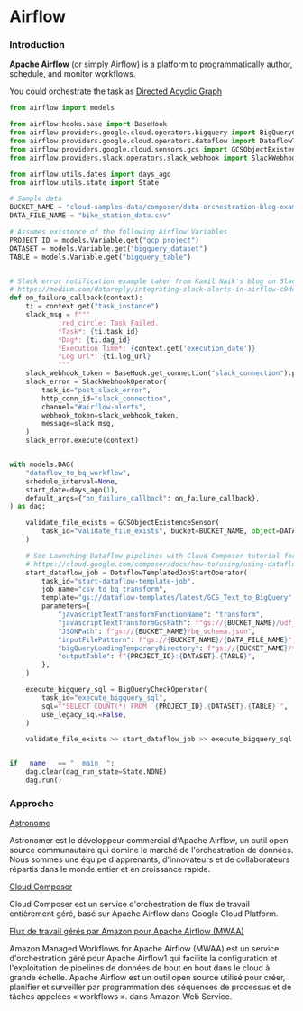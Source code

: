 # Airflow

### Introduction

**Apache Airflow** (or simply Airflow) is a platform to programmatically author, schedule, and monitor workflows.

You could orchestrate the task as [Directed Acyclic Graph](https://en.wikipedia.org/wiki/Directed_acyclic_graph)

``` py title="data_orchestration.py"
from airflow import models

from airflow.hooks.base import BaseHook
from airflow.providers.google.cloud.operators.bigquery import BigQueryCheckOperator
from airflow.providers.google.cloud.operators.dataflow import DataflowTemplatedJobStartOperator
from airflow.providers.google.cloud.sensors.gcs import GCSObjectExistenceSensor
from airflow.providers.slack.operators.slack_webhook import SlackWebhookOperator

from airflow.utils.dates import days_ago
from airflow.utils.state import State

# Sample data
BUCKET_NAME = "cloud-samples-data/composer/data-orchestration-blog-example"
DATA_FILE_NAME = "bike_station_data.csv"

# Assumes existence of the following Airflow Variables
PROJECT_ID = models.Variable.get("gcp_project")
DATASET = models.Variable.get("bigquery_dataset")
TABLE = models.Variable.get("bigquery_table")


# Slack error notification example taken from Kaxil Naik's blog on Slack Integration:
# https://medium.com/datareply/integrating-slack-alerts-in-airflow-c9dcd155105
def on_failure_callback(context):
    ti = context.get("task_instance")
    slack_msg = f"""
            :red_circle: Task Failed.
            *Task*: {ti.task_id}
            *Dag*: {ti.dag_id}
            *Execution Time*: {context.get('execution_date')}
            *Log Url*: {ti.log_url}
            """
    slack_webhook_token = BaseHook.get_connection("slack_connection").password
    slack_error = SlackWebhookOperator(
        task_id="post_slack_error",
        http_conn_id="slack_connection",
        channel="#airflow-alerts",
        webhook_token=slack_webhook_token,
        message=slack_msg,
    )
    slack_error.execute(context)


with models.DAG(
    "dataflow_to_bq_workflow",
    schedule_interval=None,
    start_date=days_ago(1),
    default_args={"on_failure_callback": on_failure_callback},
) as dag:

    validate_file_exists = GCSObjectExistenceSensor(
        task_id="validate_file_exists", bucket=BUCKET_NAME, object=DATA_FILE_NAME
    )

    # See Launching Dataflow pipelines with Cloud Composer tutorial for further guidance
    # https://cloud.google.com/composer/docs/how-to/using/using-dataflow-template-operator
    start_dataflow_job = DataflowTemplatedJobStartOperator(
        task_id="start-dataflow-template-job",
        job_name="csv_to_bq_transform",
        template="gs://dataflow-templates/latest/GCS_Text_to_BigQuery",
        parameters={
            "javascriptTextTransformFunctionName": "transform",
            "javascriptTextTransformGcsPath": f"gs://{BUCKET_NAME}/udf_transform.js",
            "JSONPath": f"gs://{BUCKET_NAME}/bq_schema.json",
            "inputFilePattern": f"gs://{BUCKET_NAME}/{DATA_FILE_NAME}",
            "bigQueryLoadingTemporaryDirectory": f"gs://{BUCKET_NAME}/tmp/",
            "outputTable": f"{PROJECT_ID}:{DATASET}.{TABLE}",
        },
    )

    execute_bigquery_sql = BigQueryCheckOperator(
        task_id="execute_bigquery_sql",
        sql=f"SELECT COUNT(*) FROM `{PROJECT_ID}.{DATASET}.{TABLE}`",
        use_legacy_sql=False,
    )

    validate_file_exists >> start_dataflow_job >> execute_bigquery_sql


if __name__ == "__main__":
    dag.clear(dag_run_state=State.NONE)
    dag.run()
```

### Approche
[Astronome](https://www.astronomer.io/)

Astronomer est le développeur commercial d'Apache Airflow, un outil open source communautaire qui domine le marché de l'orchestration de données. Nous sommes une équipe d'apprenants, d'innovateurs et de collaborateurs répartis dans le monde entier et en croissance rapide.

[Cloud Composer](https://cloud.google.com/composer)

Cloud Composer est un service d'orchestration de flux de travail entièrement géré, basé sur Apache Airflow dans Google Cloud Platform.

[Flux de travail gérés par Amazon pour Apache Airflow (MWAA)](https://aws.amazon.com/managed-workflows-for-apache-airflow/)

Amazon Managed Workflows for Apache Airflow (MWAA) est un service d'orchestration géré pour Apache Airflow1 qui facilite la configuration et l'exploitation de pipelines de données de bout en bout dans le cloud à grande échelle. Apache Airflow est un outil open source utilisé pour créer, planifier et surveiller par programmation des séquences de processus et de tâches appelées « workflows ». dans Amazon Web Service.